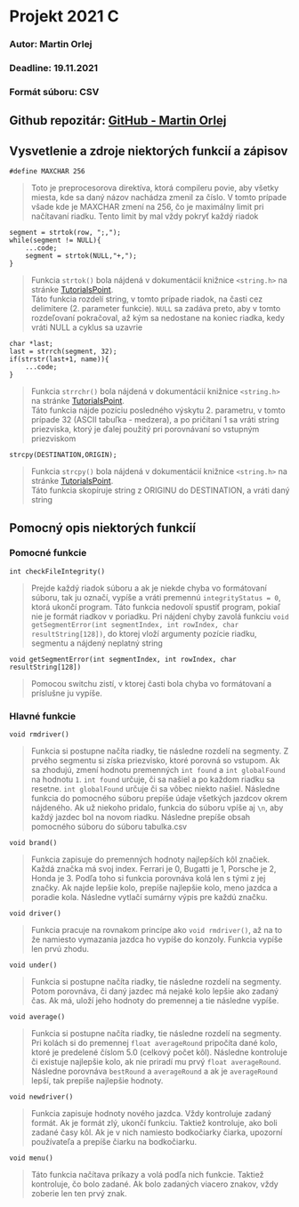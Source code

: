 # Projekt 2021 C

### Autor: Martin Orlej
### Deadline: 19.11.2021
### Formát súboru: CSV

## Github repozitár: [GitHub - Martin Orlej](https://github.com/MartinOrl/ZPrPr_Projekt1)

## Vysvetlenie a zdroje niektorých funkcií a zápisov

`#define MAXCHAR 256`
>Toto je preprocesorova direktíva, ktorá compileru povie, aby všetky miesta, kde sa daný názov nachádza zmenil za číslo. V tomto prípade všade kde je MAXCHAR zmení na 256, čo je maximálny limit pri načítavaní riadku. Tento limit by mal vždy pokryť každý riadok

```
segment = strtok(row, ";,");
while(segment != NULL){
    ...code;
    segment = strtok(NULL,"+,");
}
```
>Funkcia `strtok()` bola nájdená v dokumentácií knižnice `<string.h>` na stránke [TutorialsPoint](https://www.tutorialspoint.com/c_standard_library/c_function_strtok.htm).\
Táto funkcia rozdelí string, v tomto prípade riadok, na časti cez delimitere (2. parameter funkcie). `NULL` sa zadáva preto, aby v tomto rozdeľovaní pokračoval, až kým sa nedostane na koniec riadka, kedy vráti NULL a cyklus sa uzavrie

```
char *last;
last = strrch(segment, 32);
if(strstr(last+1, name)){
    ...code;
}
```
>Funkcia `strrchr()` bola nájdená v dokumentácií knižnice `<string.h>` na stránke [TutorialsPoint](https://www.tutorialspoint.com/c_standard_library/c_function_strrchr.htm).\
Táto funkcia nájde pozíciu posledného výskytu 2. parametru, v tomto prípade 32 (ASCII tabuľka - medzera), a po pričítaní 1 sa vráti string priezviska, ktorý je ďalej použitý pri porovnávaní so vstupným priezviskom

`
strcpy(DESTINATION,ORIGIN);
`
>Funkcia `strcpy()` bola nájdená v dokumentácií knižnice `<string.h>` na stránke [TutorialsPoint](https://www.tutorialspoint.com/c_standard_library/c_function_strcpy.htm).\
Táto funkcia skopíruje string z ORIGINU do DESTINATION, a vráti daný string

## Pomocný opis niektorých funkcií

### Pomocné funkcie
`int checkFileIntegrity()`
>Prejde každý riadok súboru a ak je niekde chyba vo formátovaní súboru, tak ju označí, vypíše a vráti premennú `integrityStatus = 0`, ktorá ukončí program.
Táto funkcia nedovolí spustiť program, pokiaľ nie je formát riadkov v poriadku.
Pri nájdení chyby zavolá funkciu `void getSegmentError(int segmentIndex, int rowIndex, char resultString[128])`, do ktorej vloží argumenty pozície riadku, segmentu a nájdený neplatný string

`void getSegmentError(int segmentIndex, int rowIndex, char resultString[128])`
>Pomocou switchu zistí, v ktorej časti bola chyba vo formátovaní a príslušne ju vypíše.

### Hlavné funkcie
`void rmdriver()`
>Funkcia si postupne načíta riadky, tie následne rozdelí na segmenty. Z prvého segmentu si získa priezvisko, ktoré porovná so vstupom. Ak sa zhodujú, zmení hodnotu premenných `int found` a `int globalFound`  na hodnotu `1`. `int found` určuje, či sa našiel a po každom riadku sa resetne. `int globalFound` určuje či sa vôbec niekto našiel. Následne funkcia do pomocného súboru prepíše údaje všetkých jazdcov okrem nájdeného. Ak už niekoho pridalo, funkcia do súboru vpíše aj `\n`, aby každý jazdec bol na novom riadku. Následne prepíše obsah pomocného súboru do súboru tabulka.csv

`void brand()`
>Funkcia zapisuje do premenných hodnoty najlepších kôl značiek. Každá značka má svoj index. Ferrari je 0, Bugatti je 1, Porsche je 2, Honda je 3. Podľa toho si funkcia porovnáva kolá len s tými z jej značky. Ak najde lepšie kolo, prepíše najlepšie kolo, meno jazdca a poradie kola. Následne vytlačí sumárny výpis pre každú značku.

`void driver()`
>Funkcia pracuje na rovnakom princípe ako `void rmdriver()`, až na to že namiesto vymazania jazdca ho vypíše do konzoly. Funkcia vypíše len prvú zhodu.

`void under()`
>Funkcia si postupne načíta riadky, tie následne rozdelí na segmenty. Potom porovnáva, či daný jazdec má nejaké kolo lepšie ako zadaný čas. Ak má, uloží jeho hodnoty do premennej a tie následne vypíše.

`void average()`
>Funkcia si postupne načíta riadky, tie následne rozdelí na segmenty. Pri kolách si do premennej `float averageRound` pripočíta dané kolo, ktoré je predelené číslom 5.0 (celkový počet kôl). Následne kontroluje či existuje najlepšie kolo, ak nie priradí mu prvý `float averageRound`. Následne porovnáva `bestRound` a `averageRound` a ak je `averageRound` lepší, tak prepíše najlepšie hodnoty.

`void newdriver()`
>Funkcia zapisuje hodnoty nového jazdca. Vždy kontroluje zadaný formát. Ak je formát zlý, ukončí funkciu. Taktiež kontroluje, ako boli zadané časy kôl. Ak je v nich namiesto bodkočiarky čiarka, upozorní používateľa a prepíše čiarku na bodkočiarku.

`void menu()`
>Táto funkcia načítava príkazy a volá podľa nich funkcie. Taktiež kontroluje, čo bolo zadané. Ak bolo zadaných viacero znakov, vždy zoberie len ten prvý znak.